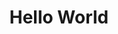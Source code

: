 ---
ee_id: '57'
site: '1'
type: '2'
long_id: 2009-034 Hello World
url: 2009-034-hello-world
title: Hello World
year: '2009'
medium: Pen on paper
commission:
dims:
pitch: "​Between 0-100 lines drawn to random points"
ps:
live_url:
related:
youtube:
imgs: hello-world-2009-034-digital-database-ih.jpg
subheading:
display_year: '2009'
download:
add_credit:
add_credits:
related_code: https://github.com/coryarcangel/Hp-Pen-Plotter-Hello-World
layout: things-i-made
---